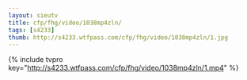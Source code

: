 ```yaml
--- 
layout: sieutv
title: cfp/fhg/video/1038mp4zln/
tags: [s4233]
thumb: http://s4233.wtfpass.com/cfp/fhg/video/1038mp4zln/1.jpg
---
```

{% include tvpro key="http://s4233.wtfpass.com/cfp/fhg/video/1038mp4zln/1.mp4" %} 
